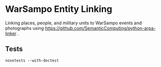 # WarSampo Entity Linking
Linking places, people, and military units to WarSampo events and photographs using https://github.com/SemanticComputing/python-arpa-linker .

## Tests 
`nosetests --with-doctest`
